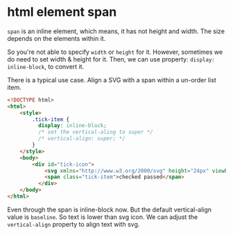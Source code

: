 # html element span

`span` is an inline element, which means, it has not height and width.
The size depends on the elements within it.

So you're not able to specify `width` or `height` for it.
However, sometimes we do need to set width & height for it.
Then, we can use property: `display: inline-block`, to convert it.

There is a typical use case.
Align a SVG with a span within a un-order list item.

```html
<!DOCTYPE html>
<html>
    <style>
        .tick-item {
          display: inline-block;
          /* set the vertical-aling to super */
          /* vertical-align: super; */
        }
    </style>
    <body>
        <div id="tick-icon">
            <svg xmlns="http://www.w3.org/2000/svg" height="24px" viewBox="0 0 24 24" width="24px" fill="#000000"><path d="M0 0h24v24H0V0z" fill="none"/><path d="M9 16.2L4.8 12l-1.4 1.4L9 19 21 7l-1.4-1.4L9 16.2z"/></svg>
            <span class="tick-item">checked passed</span>
          </div>
    </body>
</html>
```

Even through the span is inline-block now. But the default vertical-align value is `baseline`. So text is lower than svg icon. We can adjust the `vertical-align` property to align text with svg.